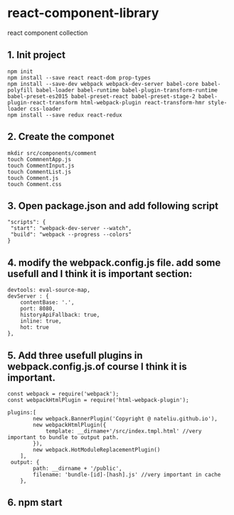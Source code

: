 # react-component-library
react component collection


## 1. Init project
```
npm init
npm install --save react react-dom prop-types
npm install --save-dev webpack webpack-dev-server babel-core babel-polyfill babel-loader babel-runtime babel-plugin-transform-runtime babel-preset-es2015 babel-preset-react babel-preset-stage-2 babel-plugin-react-transform html-webpack-plugin react-transform-hmr style-loader css-loader
npm install --save redux react-redux
```

## 2. Create the componet 
```
mkdir src/components/comment
touch CommnentApp.js
touch CommentInput.js
touch CommentList.js
touch Comment.js
touch Comment.css
```
## 3. Open package.json and add following script   
```
"scripts": {
 "start": "webpack-dev-server --watch",
 "build": "webpack --progress --colors"
}
```
## 4. modify the webpack.config.js file. add some usefull and I think it is important section:
```
devtools: eval-source-map,
devServer : {
    contentBase: '.',
    port: 8080,
    historyApiFallback: true,
    inline: true,
    hot: true
},
```
## 5. Add three usefull plugins in webpack.config.js.of course I think it is important.
```
const webpack = require('webpack');
const webpackHtmlPlugin = require('html-webpack-plugin');

plugins:[
        new webpack.BannerPlugin('Copyright @ nateliu.github.io'),
        new webpackHtmlPlugin({
            template: __dirname+'/src/index.tmpl.html' //very important to bundle to output path.
        }),
        new webpack.HotModuleReplacementPlugin()
    ],
 output: {
        path: __dirname + '/public',
        filename: 'bundle-[id]-[hash].js' //very important in cache
    },
```  
## 6. npm start
